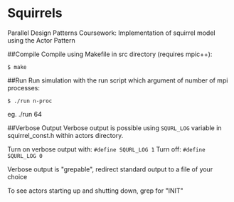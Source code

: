 # Squirrels
Parallel Design Patterns Coursework: Implementation of squirrel model using the Actor Pattern

##Compile
Compile using Makefile in src directory (requires mpic++):
```
$ make
```

##Run
Run simulation with the run script which argument of number of mpi processes:
```
$ ./run n-proc   
```
eg. ./run 64

##Verbose Output
Verbose output is possible using `SQURL_LOG` variable in squirrel_const.h within actors directory.

Turn on verbose output with: ```#define SQURL_LOG 1```
Turn off: ```#define SQURL_LOG 0```

Verbose output is "grepable", redirect standard output to a file of your choice

To see actors starting up and shutting down, grep for "INIT"
